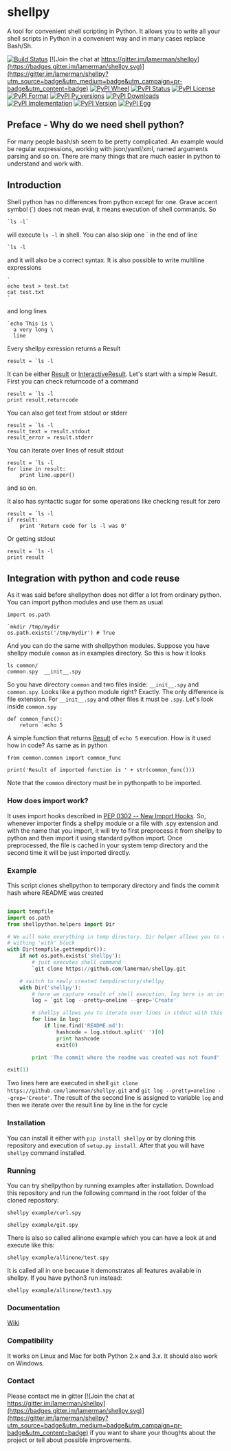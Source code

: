 # shellpy
A tool for convenient shell scripting in Python. It allows you to write all your shell scripts in Python in a convenient way and in many cases replace Bash/Sh. 

[![Build Status](https://travis-ci.org/lamerman/shellpy.svg?branch=master)](https://travis-ci.org/lamerman/shellpy)
[![Join the chat at https://gitter.im/lamerman/shellpy](https://badges.gitter.im/lamerman/shellpy.svg)](https://gitter.im/lamerman/shellpy?utm_source=badge&utm_medium=badge&utm_campaign=pr-badge&utm_content=badge)
[![PyPI Wheel](http://badge.kloud51.com/pypi/w/shellpy.svg)](https://pypi.python.org/pypi/shellpy)
[![PyPI Status](http://badge.kloud51.com/pypi/s/shellpy.svg)](https://pypi.python.org/pypi/shellpy)
[![PyPI License](http://badge.kloud51.com/pypi/l/shellpy.svg)](https://pypi.python.org/pypi/shellpy)
[![PyPI Format](http://badge.kloud51.com/pypi/f/shellpy.svg)](https://pypi.python.org/pypi/shellpy)
[![PyPI Py_versions](http://badge.kloud51.com/pypi/p/shellpy.svg)](https://pypi.python.org/pypi/shellpy)
[![PyPI Downloads](http://badge.kloud51.com/pypi/d/shellpy.svg)](https://pypi.python.org/pypi/shellpy)
[![PyPI Implementation](http://badge.kloud51.com/pypi/i/shellpy.svg)](https://pypi.python.org/pypi/shellpy)
[![PyPI Version](http://badge.kloud51.com/pypi/v/shellpy.svg)](https://pypi.python.org/pypi/shellpy)
[![PyPI Egg](http://badge.kloud51.com/pypi/e/shellpy.svg)](https://pypi.python.org/pypi/shellpy)

## Preface - Why do we need shell python?

For many people bash/sh seem to be pretty complicated. An example would be regular expressions, working with json/yaml/xml, named arguments parsing and so on. There are many things that are much easier in python to understand and work with.

## Introduction

Shell python has no differences from python except for one. Grave accent symbol (`) does not mean eval, it means execution of shell commands. So

    `ls -l`

will execute `ls -l` in shell. You can also skip one ` in the end of line

    `ls -l

and it will also be a correct syntax. It is also possible to write multiline expressions

    `
    echo test > test.txt
    cat test.txt
    `

and long lines

    `echo This is \
      a very long \
      line

Every shellpy exression returns a Result

    result = `ls -l

It can be either [Result](https://github.com/lamerman/shellpy/wiki/Simple-mode#result) or [InteractiveResult](https://github.com/lamerman/shellpy/wiki/Interactive-mode#interactive-result). Let's start with a simple Result. First you can check returncode of a command

    result = `ls -l
    print result.returncode

You can also get text from stdout or stderr

    result = `ls -l
    result_text = result.stdout
    result_error = result.stderr

You can iterate over lines of result stdout

    result = `ls -l
    for line in result:
        print line.upper()

and so on. 

It also has syntactic sugar for some operations like checking result for zero

    result = `ls -l
    if result:
        print 'Return code for ls -l was 0'

Or getting stdout

    result = `ls -l
    print result

## Integration with python and code reuse

As it was said before shellpython does not differ a lot from ordinary python. You can import python modules and use them as usual

    import os.path
    
    `mkdir /tmp/mydir
    os.path.exists('/tmp/mydir') # True

And you can do the same with shellpython modules. Suppose you have shellpy module `common` as in examples directory. So this is how it looks

    ls common/
    common.spy  __init__.spy

So you have directory `common` and two files inside: `__init__.spy` and `common.spy`. Looks like a python module right? Exactly. The only difference is file extension. For `__init__.spy` and other files it must be `.spy`. Let's look inside `common.spy`

    def common_func():
        return `echo 5

A simple function that returns [Result](https://github.com/lamerman/shellpy/wiki/Simple-mode#result) of `echo 5` execution. How is it used how in code? As same as in python

    from common.common import common_func
    
    print('Result of imported function is ' + str(common_func()))

Note that the `common` directory must be in pythonpath to be imported.

### How does import work?

It uses import hooks described in [PEP 0302 -- New Import Hooks](https://www.python.org/dev/peps/pep-0302/). So, whenever importer finds a shellpy module or a file with .spy extension and with the name that you import, it will try to first preprocess it from shellpy to python and then import it using standard python import. Once preprocessed, the file is cached in your system temp directory and the second time it will be just imported directly.

### Example

This script clones shellpython to temporary directory and finds the commit hash where README was created

```python

import tempfile
import os.path
from shellpython.helpers import Dir

# We will make everything in temp directory. Dir helper allows you to change current directory
# withing 'with' block
with Dir(tempfile.gettempdir()):
    if not os.path.exists('shellpy'):
        # just executes shell command
        `git clone https://github.com/lamerman/shellpy.git

    # switch to newly created tempdirectory/shellpy
    with Dir('shellpy'):
        # here we capture result of shell execution. log here is an instance of Result class
        log = `git log --pretty=oneline --grep='Create'

        # shellpy allows you to iterate over lines in stdout with this syntactic sugar
        for line in log:
            if line.find('README.md'):
                hashcode = log.stdout.split(' ')[0]
                print hashcode
                exit(0)

        print 'The commit where the readme was created was not found'

exit(1)
```

Two lines here are executed in shell ```git clone https://github.com/lamerman/shellpy.git``` and ```git log --pretty=oneline --grep='Create'```. The result of the second line is assigned to variable ```log``` and then we iterate over the result line by line in the for cycle

### Installation

You can install it either with ```pip install shellpy``` or by cloning this repository and execution of ```setup.py install```. After that you will have ```shellpy``` command installed.

### Running

You can try shellpython by running examples after installation. Download this repository and run the following command in the root folder of the cloned repository:

```shellpy example/curl.spy```

```shellpy example/git.spy```

There is also so called allinone example which you can have a look at and execute like this:

```shellpy example/allinone/test.spy```

It is called all in one because it demonstrates all features available in shellpy. If you have python3 run instead:

```shellpy example/allinone/test3.spy```

### Documentation

[Wiki](https://github.com/lamerman/shellpy/wiki)

### Compatibility

It works on Linux and Mac for both Python 2.x and 3.x. It should also work on Windows.

### Contact

Please contact me in gitter 
[![Join the chat at https://gitter.im/lamerman/shellpy](https://badges.gitter.im/lamerman/shellpy.svg)](https://gitter.im/lamerman/shellpy?utm_source=badge&utm_medium=badge&utm_campaign=pr-badge&utm_content=badge) 
if you want to share your thoughts about the project or tell about possible improvements.
